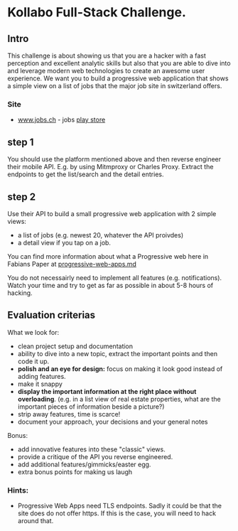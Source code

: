 # Kollabo Full-Stack Challenge.

## Intro 

This challenge is about showing us that you are a hacker with a fast perception and excellent analytic skills but also that you are able to dive into and leverage modern web technologies to create an awesome user experience.
We want you to build a progressive web application that shows a simple view on a list of jobs that the major job site in switzerland offers. 

### Site
- www.jobs.ch - jobs [play store](https://play.google.com/store/apps/details?id=com.iAgentur.jobsCh)

## step 1
You should use the platform mentioned above and then reverse engineer their mobile API.
E.g. by using Mitmproxy or Charles Proxy. 
Extract the endpoints to get the list/search and the detail entries.

## step 2
Use their API to build a small progressive web application with 2 simple views:

- a list of jobs (e.g. newest 20, whatever the API proivdes) 
- a detail view if you tap on a job.

You can find more information about what a Progressive web here in Fabians Paper at [progressive-web-apps.md](progressive-web-apps.md)

You do not necessairly need to implement all features (e.g. notifications). 
Watch your time and try to get as far as possible in about 5-8 hours of hacking.

## Evaluation criterias

What we look for:

- clean project setup and documentation
- ability to dive into a new topic, extract the important points and then code it up.
- **polish and an eye for design:** focus on making it look good instead of adding features.
- make it snappy 
- **display the important information at the right place without overloading**. (e.g. in a list view of real estate properties, what are the important pieces of information beside a picture?) 
- strip away features, time is scarce!
- document your approach, your decisions and your general notes

Bonus:
- add innovative features into these "classic" views.
- provide a critique of the API you reverse engineered.
- add additional features/gimmicks/easter egg.
- extra bonus points for making us laugh

### Hints: 
- Progressive Web Apps need TLS endpoints. Sadly it could be that the site does do not offer https. If this is the case, you will need to hack around that.




